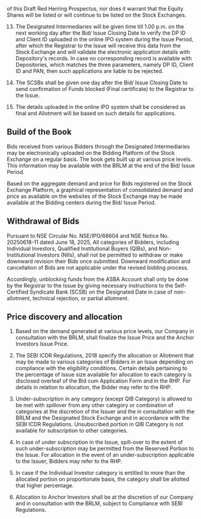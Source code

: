of this Draft Red Herring Prospectus, nor does it warrant that the Equity Shares will be listed or will continue to be listed on
the Stock Exchanges.

13. The Designated Intermediaries will be given time till 1.00 p.m. on the next working day after the Bid/ Issue Closing Date to verify the DP ID and Client ID uploaded in the online IPO system during the Issue Period, after which the Registrar to the Issue will receive this data from the Stock Exchange and will validate the electronic application details with Depository's records. In case no corresponding record is available with Depositories, which matches the three parameters, namely DP ID, Client ID and PAN, then such applications are liable to be rejected.

14. The SCSBs shall be given one day after the Bid/ Issue Closing Date to send confirmation of Funds blocked (Final certificate) to the Registrar to the Issue.

15. The details uploaded in the online IPO system shall be considered as final and Allotment will be based on such details for applications.

## Build of the Book

Bids received from various Bidders through the Designated Intermediaries may be electronically uploaded on the Bidding Platform of the Stock Exchange on a regular basis. The book gets built up at various price levels. This information may be available with the BRLM at the end of the Bid/ Issue Period.

Based on the aggregate demand and price for Bids registered on the Stock Exchange Platform, a graphical representation of consolidated demand and price as available on the websites of the Stock Exchange may be made available at the Bidding centers during the Bid/ Issue Period.

## Withdrawal of Bids

Pursuant to NSE Circular No. NSE/IPO/68604 and NSE Notice No. 20250618-11 dated June 18, 2025, All categories of Bidders, including Individual Investors, Qualified Institutional Buyers (QIBs), and Non-Institutional Investors (NIIs), shall not be permitted to withdraw or make downward revision their Bids once submitted. Downward modification and cancellation of Bids are not applicable under the revised bidding process.

Accordingly, unblocking funds from the ASBA Account shall only be done by the Registrar to the Issue by giving necessary instructions to the Self-Certified Syndicate Bank (SCSB) on the Designated Date in case of non-allotment, technical rejection, or partial allotment.

## Price discovery and allocation

1. Based on the demand generated at various price levels, our Company in consultation with the BRLM, shall finalize the Issue Price and the Anchor Investors Issue Price.

2. The SEBI ICDR Regulations, 2018 specify the allocation or Allotment that may be made to various categories of Bidders in an Issue depending on compliance with the eligibility conditions. Certain details pertaining to the percentage of Issue size available for allocation to each category is disclosed overleaf of the Bid cum Application Form and in the RHP. For details in relation to allocation, the Bidder may refer to the RHP.

3. Under-subscription in any category (except QIB Category) is allowed to be met with spillover from any other category or combination of categories at the discretion of the Issuer and the in consultation with the BRLM and the Designated Stock Exchange and in accordance with the SEBI ICDR Regulations. Unsubscribed portion in QIB Category is not available for subscription to other categories.

4. In case of under subscription in the Issue, spill-over to the extent of such under-subscription may be permitted from the Reserved Portion to the Issue. For allocation in the event of an under-subscription applicable to the Issuer, Bidders may refer to the RHP.

5. In case if the Individual Investor category is entitled to more than the allocated portion on proportionate basis, the category shall be allotted that higher percentage.

6. Allocation to Anchor Investors shall be at the discretion of our Company and in consultation with the BRLM, subject to Compliance with SEBI Regulations.